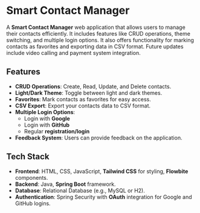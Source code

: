 # Smart Contact Manager

A **Smart Contact Manager** web application that allows users to manage their contacts efficiently. It includes features like CRUD operations, theme switching, and multiple login options. It also offers functionality for marking contacts as favorites and exporting data in CSV format. Future updates include video calling and payment system integration.

## Features

- **CRUD Operations**: Create, Read, Update, and Delete contacts.
- **Light/Dark Theme**: Toggle between light and dark themes.
- **Favorites**: Mark contacts as favorites for easy access.
- **CSV Export**: Export your contacts data to CSV format.
- **Multiple Login Options**:
  - Login with **Google**
  - Login with **GitHub**
  - Regular **registration/login**
- **Feedback System**: Users can provide feedback on the application.

## Tech Stack

- **Frontend**: HTML, CSS, JavaScript, **Tailwind CSS** for styling, **Flowbite** components.
- **Backend**: Java, **Spring Boot** framework.
- **Database**: Relational Database (e.g., MySQL or H2).
- **Authentication**: Spring Security with **OAuth** integration for Google and GitHub logins.
